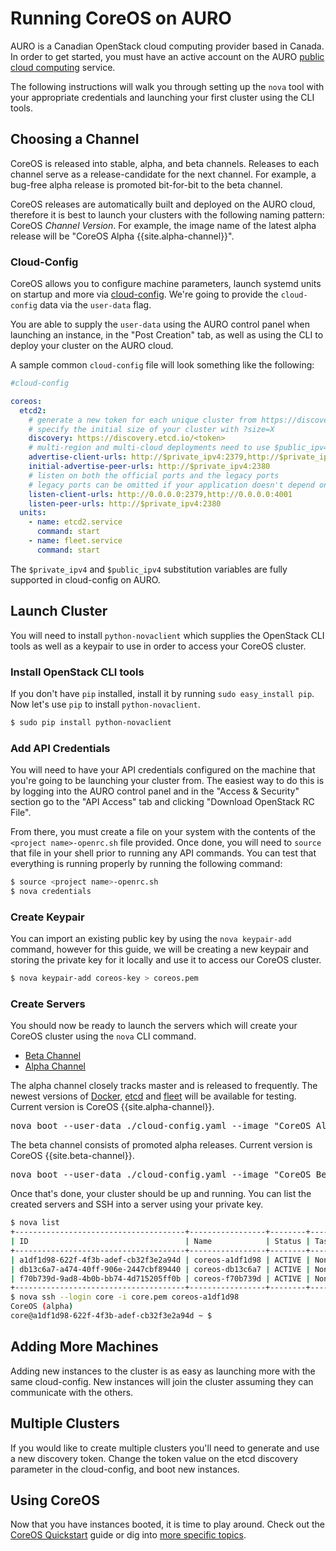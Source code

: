 # Running CoreOS on AURO

AURO is a Canadian OpenStack cloud computing provider based in Canada. In order to get started, you must have an active account on the AURO [public cloud computing][cloud-compute] service.

The following instructions will walk you through setting up the `nova` tool with your appropriate credentials and launching your first cluster using the CLI tools.

[cloud-compute]: https://www.auro.io/public_cloud_hosting/product

## Choosing a Channel

CoreOS is released into stable, alpha, and beta channels. Releases to each channel serve as a release-candidate for the next channel. For example, a bug-free alpha release is promoted bit-for-bit to the beta channel.

CoreOS releases are automatically built and deployed on the AURO cloud, therefore it is best to launch your clusters with the following naming pattern: CoreOS _Channel_ _Version_. For example, the image name of the latest alpha release will be "CoreOS Alpha {{site.alpha-channel}}".


### Cloud-Config

CoreOS allows you to configure machine parameters, launch systemd units on startup and more via [cloud-config][cloud-config]. We're going to provide the `cloud-config` data via the `user-data` flag.

[cloud-config]: {{site.baseurl}}/docs/cluster-management/setup/cloudinit-cloud-config

You are able to supply the `user-data` using the AURO control panel when launching an instance, in the "Post Creation" tab, as well as using the CLI to deploy your cluster on the AURO cloud.

A sample common `cloud-config` file will look something like the following:

```yaml
#cloud-config

coreos:
  etcd2:
    # generate a new token for each unique cluster from https://discovery.etcd.io/new?size=3
    # specify the initial size of your cluster with ?size=X
    discovery: https://discovery.etcd.io/<token>
    # multi-region and multi-cloud deployments need to use $public_ipv4
    advertise-client-urls: http://$private_ipv4:2379,http://$private_ipv4:4001
    initial-advertise-peer-urls: http://$private_ipv4:2380
    # listen on both the official ports and the legacy ports
    # legacy ports can be omitted if your application doesn't depend on them
    listen-client-urls: http://0.0.0.0:2379,http://0.0.0.0:4001
    listen-peer-urls: http://$private_ipv4:2380
  units:
    - name: etcd2.service
      command: start
    - name: fleet.service
      command: start
```

The `$private_ipv4` and `$public_ipv4` substitution variables are fully supported in cloud-config on AURO.

## Launch Cluster

You will need to install `python-novaclient` which supplies the OpenStack CLI tools as well as a keypair to use in order to access your CoreOS cluster.

### Install OpenStack CLI tools

If you don't have `pip` installed, install it by running `sudo easy_install pip`. Now let's use `pip` to install `python-novaclient`.

```sh
$ sudo pip install python-novaclient
```

### Add API Credentials

You will need to have your API credentials configured on the machine that you're going to be launching your cluster from. The easiest way to do this is by logging into the AURO control panel and in the "Access & Security" section go to the "API Access" tab and clicking "Download OpenStack RC File".

From there, you must create a file on your system with the contents of the `<project name>-openrc.sh` file provided. Once done, you will need to `source` that file in your shell prior to running any API commands. You can test that everything is running properly by running the following command:

```sh
$ source <project name>-openrc.sh
$ nova credentials
```

### Create Keypair

You can import an existing public key by using the `nova keypair-add` command, however for this guide, we will be creating a new keypair and storing the private key for it locally and use it to access our CoreOS cluster.

```sh
$ nova keypair-add coreos-key > coreos.pem
```

### Create Servers

You should now be ready to launch the servers which will create your CoreOS cluster using the `nova` CLI command.

<div id="AURO-create">
  <ul class="nav nav-tabs">
    <li class="active"><a href="#beta-create" data-toggle="tab">Beta Channel</a></li>
    <li><a href="#alpha-create" data-toggle="tab">Alpha Channel</a></li>
  </ul>
  <div class="tab-content coreos-docs-image-table">
    <div class="tab-pane" id="alpha-create">
      <p>The alpha channel closely tracks master and is released to frequently. The newest versions of <a href="{{site.baseurl}}/using-coreos/docker">Docker</a>, <a href="{{site.baseurl}}/using-coreos/etcd">etcd</a> and <a href="{{site.baseurl}}/using-coreos/clustering">fleet</a> will be available for testing. Current version is CoreOS {{site.alpha-channel}}.</p>
      <pre>nova boot --user-data ./cloud-config.yaml --image "CoreOS Alpha {{site.alpha-channel}}" --key-name coreos-key --flavor standard-1 --num-instances 3 --security-groups default coreos</pre>
    </div>
    <div class="tab-pane active" id="beta-create">
      <p>The beta channel consists of promoted alpha releases. Current version is CoreOS {{site.beta-channel}}.</p>
      <pre>nova boot --user-data ./cloud-config.yaml --image "CoreOS Beta {{site.beta-channel}}" --key-name coreos-key --flavor standard-1 --num-instances 3 --security-groups default coreos</pre>
    </div>
  </div>
</div>

Once that's done, your cluster should be up and running. You can list the created servers and SSH into a server using your private key.

```sh
$ nova list
+--------------------------------------+-----------------+--------+------------+-------------+---------------------------------------+
| ID                                   | Name            | Status | Task State | Power State | Networks                              |
+--------------------------------------+-----------------+--------+------------+-------------+---------------------------------------+
| a1df1d98-622f-4f3b-adef-cb32f3e2a94d | coreos-a1df1d98 | ACTIVE | None       | Running     | public=104.36.x.x; private=172.22.x.x |
| db13c6a7-a474-40ff-906e-2447cbf89440 | coreos-db13c6a7 | ACTIVE | None       | Running     | public=104.36.x.x; private=172.22.x.x |
| f70b739d-9ad8-4b0b-bb74-4d715205ff0b | coreos-f70b739d | ACTIVE | None       | Running     | public=104.36.x.x; private=172.22.x.x |
+--------------------------------------+-----------------+--------+------------+-------------+---------------------------------------+
$ nova ssh --login core -i core.pem coreos-a1df1d98
CoreOS (alpha)
core@a1df1d98-622f-4f3b-adef-cb32f3e2a94d ~ $
```

## Adding More Machines

Adding new instances to the cluster is as easy as launching more with the same cloud-config. New instances will join the cluster assuming they can communicate with the others.

## Multiple Clusters

If you would like to create multiple clusters you'll need to generate and use a new discovery token. Change the token value on the etcd discovery parameter in the cloud-config, and boot new instances.

## Using CoreOS

Now that you have instances booted, it is time to play around. Check out the [CoreOS Quickstart]({{site.baseurl}}/docs/quickstart) guide or dig into [more specific topics]({{site.baseurl}}/docs).
